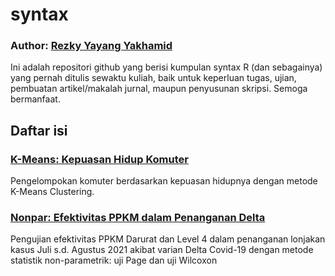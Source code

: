 # syntax
### Author: <a href="https://linkr.bio/rezkyyayang">Rezky Yayang Yakhamid</a>
Ini adalah repositori github yang berisi kumpulan syntax R (dan sebagainya) yang pernah ditulis sewaktu kuliah, baik untuk keperluan tugas, ujian, pembuatan artikel/makalah jurnal, maupun penyusunan skripsi. Semoga bermanfaat.

## Daftar isi

### <a href="https://github.com/rezkyyayang/syntax/tree/main/K_Means_Kepuasan_Hidup_Komuter">K-Means: Kepuasan Hidup Komuter</a>
Pengelompokan komuter berdasarkan kepuasan hidupnya dengan metode K-Means Clustering.

### <a href="">Nonpar: Efektivitas PPKM dalam Penanganan Delta</a>
Pengujian efektivitas PPKM Darurat dan Level 4 dalam penanganan lonjakan kasus Juli s.d. Agustus 2021 akibat varian Delta Covid-19 dengan metode statistik non-parametrik: uji Page dan uji Wilcoxon

